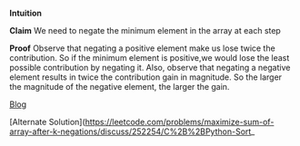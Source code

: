 **Intuition**

**Claim** We need to negate the minimum element in the array at each step

**Proof** Observe that negating a positive element make us lose twice the contribution. 
So if the minimum element is positive,we would lose the least possible contribution by negating it.
Also, observe that negating a negative element results in twice the contribution gain in magnitude. 
So the larger the magnitude of the negative element, the larger the gain.


[Blog](https://leetcode.com/problems/maximize-sum-of-array-after-k-negations/discuss/252317/detailed-explanation-using-min-heap-without-any-messy-indices)

[Alternate Solution](https://leetcode.com/problems/maximize-sum-of-array-after-k-negations/discuss/252254/C%2B%2BPython-Sort_
